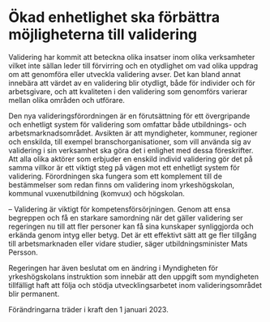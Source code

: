 # Ökad enhetlighet ska förbättra möjligheterna till validering

Validering har kommit att beteckna olika insatser inom olika verksamheter vilket inte sällan leder till förvirring och en otydlighet om vad olika uppdrag om att genomföra eller utveckla validering avser. Det kan bland annat innebära att värdet av en validering blir otydligt, både för individer och för arbetsgivare, och att kvaliteten i den validering som genomförs varierar mellan olika områden och utförare.

Den nya valideringsförordningen är en förutsättning för ett övergripande och enhetligt system för validering som omfattar både utbildnings- och arbetsmarknadsområdet. Avsikten är att myndigheter, kommuner, regioner och enskilda, till exempel branschorganisationer, som vill använda sig av validering i sin verksamhet ska göra det i enlighet med dessa föreskrifter. Att alla olika aktörer som erbjuder en enskild individ validering gör det på samma villkor är ett viktigt steg på vägen mot ett enhetligt system för validering. Förordningen ska fungera som ett komplement till de bestämmelser som redan finns om validering inom yrkeshögskolan, kommunal vuxenutbildning (komvux) och högskolan.

– Validering är viktigt för kompetensförsörjningen. Genom att ensa begreppen och få en starkare samordning när det gäller validering ser regeringen nu till att fler personer kan få sina kunskaper synliggjorda och erkända genom intyg eller betyg. Det är ett effektivt sätt att ge fler tillgång till arbetsmarknaden eller vidare studier, säger utbildningsminister Mats Persson.

Regeringen har även beslutat om en ändring i Myndigheten för yrkeshögskolans instruktion som innebär att den uppgift som myndigheten tillfälligt haft att följa och stödja utvecklingsarbetet inom valideringsområdet blir permanent.

Förändringarna träder i kraft den 1 januari 2023.
